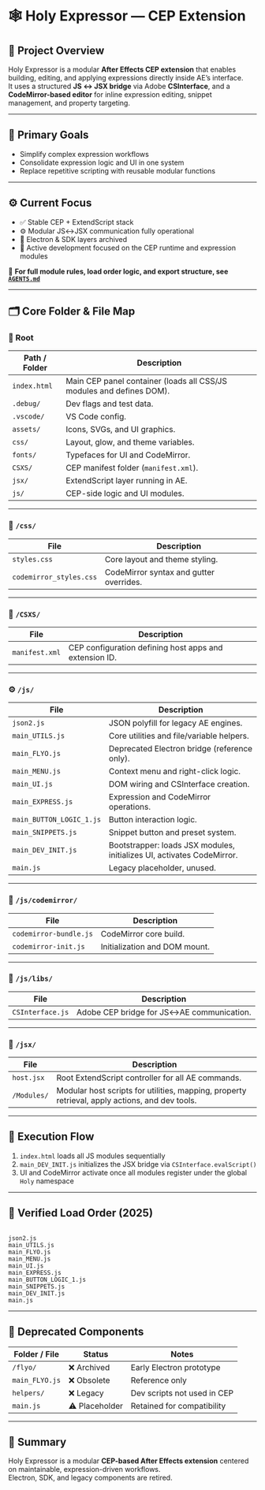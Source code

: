 # 🕸️ Holy Expressor — CEP Extension

## 🧭 Project Overview
Holy Expressor is a modular **After Effects CEP extension** that enables building, editing, and applying expressions directly inside AE’s interface.  
It uses a structured **JS ↔ JSX bridge** via Adobe **CSInterface**, and a **CodeMirror-based editor** for inline expression editing, snippet management, and property targeting.

---

## 🎯 Primary Goals
- Simplify complex expression workflows  
- Consolidate expression logic and UI in one system  
- Replace repetitive scripting with reusable modular functions  

---

## ⚙️ Current Focus
- ✅ Stable CEP + ExtendScript stack  
- ⚙️ Modular JS↔JSX communication fully operational  
- 💾 Electron & SDK layers archived  
- 🧱 Active development focused on the CEP runtime and expression modules  

🔗 **For full module rules, load order logic, and export structure, see [`AGENTS.md`](./AGENTS.md)**  

---

## 🗂️ Core Folder & File Map

### 📄 Root
| Path / Folder | Description |
|----------------|-------------|
| `index.html` | Main CEP panel container (loads all CSS/JS modules and defines DOM). |
| `.debug/` | Dev flags and test data. |
| `.vscode/` | VS Code config. |
| `assets/` | Icons, SVGs, and UI graphics. |
| `css/` | Layout, glow, and theme variables. |
| `fonts/` | Typefaces for UI and CodeMirror. |
| `CSXS/` | CEP manifest folder (`manifest.xml`). |
| `jsx/` | ExtendScript layer running in AE. |
| `js/` | CEP-side logic and UI modules. |

---

### 🎨 `/css/`
| File | Description |
|------|-------------|
| `styles.css` | Core layout and theme styling. |
| `codemirror_styles.css` | CodeMirror syntax and gutter overrides. |

---

### 🧠 `/CSXS/`
| File | Description |
|------|-------------|
| `manifest.xml` | CEP configuration defining host apps and extension ID. |

---

### ⚙️ `/js/`
| File | Description |
|------|-------------|
| `json2.js` | JSON polyfill for legacy AE engines. |
| `main_UTILS.js` | Core utilities and file/variable helpers. |
| `main_FLYO.js` | Deprecated Electron bridge (reference only). |
| `main_MENU.js` | Context menu and right-click logic. |
| `main_UI.js` | DOM wiring and CSInterface creation. |
| `main_EXPRESS.js` | Expression and CodeMirror operations. |
| `main_BUTTON_LOGIC_1.js` | Button interaction logic. |
| `main_SNIPPETS.js` | Snippet button and preset system. |
| `main_DEV_INIT.js` | Bootstrapper: loads JSX modules, initializes UI, activates CodeMirror. |
| `main.js` | Legacy placeholder, unused. |

---

### 🧩 `/js/codemirror/`
| File | Description |
|------|-------------|
| `codemirror-bundle.js` | CodeMirror core build. |
| `codemirror-init.js` | Initialization and DOM mount. |

---

### 🧱 `/js/libs/`
| File | Description |
|------|-------------|
| `CSInterface.js` | Adobe CEP bridge for JS↔AE communication. |

---

### 🧩 `/jsx/`
| File | Description |
|------|-------------|
| `host.jsx` | Root ExtendScript controller for all AE commands. |
| `/Modules/` | Modular host scripts for utilities, mapping, property retrieval, apply actions, and dev tools. |

---

## 🔄 Execution Flow
1. `index.html` loads all JS modules sequentially  
2. `main_DEV_INIT.js` initializes the JSX bridge via `CSInterface.evalScript()`  
3. UI and CodeMirror activate once all modules register under the global `Holy` namespace  

---

## 🔧 Verified Load Order (2025)
```

json2.js
main_UTILS.js
main_FLYO.js
main_MENU.js
main_UI.js
main_EXPRESS.js
main_BUTTON_LOGIC_1.js
main_SNIPPETS.js
main_DEV_INIT.js
main.js

```

---

## 🧱 Deprecated Components

| Folder / File | Status | Notes |
|----------------|---------|-------|
| `/flyo/` | ❌ Archived | Early Electron prototype |
| `main_FLYO.js` | ❌ Obsolete | Reference only |
| `helpers/` | ❌ Legacy | Dev scripts not used in CEP |
| `main.js` | ⚠️ Placeholder | Retained for compatibility |

---

## 🧭 Summary
Holy Expressor is a modular **CEP-based After Effects extension** centered on maintainable, expression-driven workflows.  
Electron, SDK, and legacy components are retired.  
